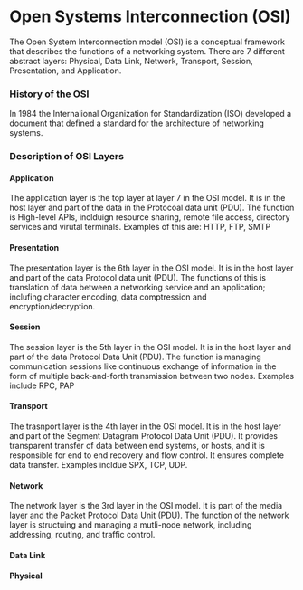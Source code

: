 # Open Systems Interconnection (OSI)

The Open System Interconnection model (OSI) is a conceptual framework that describes the functions of a networking system. 
There are 7 different abstract layers:  Physical, Data Link, Network, Transport, Session, Presentation, and Application.

### History of the OSI

In 1984 the Internalional Organization for Standardization (ISO) developed a document that defined a standard for the architecture of networking systems.


### Description of OSI Layers

#### Application 
The application layer is the top layer at layer 7 in the OSI model. It is in the host layer and part of the data in the Protocoal data unit (PDU). The function is High-level APIs, inclduign resource sharing, remote file access, directory services and virutal terminals. Examples of this are: HTTP, FTP, SMTP

#### Presentation
The presentation layer is the 6th layer in the OSI model. It is in the host layer and part of the data Protocol data unit (PDU). The functions of this is translation of data between a networking service and an application; inclufing character encoding, data comptression and encryption/decryption. 

#### Session
The session layer is the 5th layer in the OSI model. It is in the host layer and part of the data Protocol Data Unit (PDU). The function is managing communication sessions like continuous exchange of information in the form of multiple back-and-forth transmission between two nodes. Examples include RPC, PAP

#### Transport
The trasnport layer is the 4th layer in the OSI model. It is in the host layer and part of the Segment Datagram Protocol Data Unit (PDU). It provides transparent transfer of data between end systems, or hosts, and it is responsible for end to end recovery and flow control. It ensures complete data transfer. Examples incldue SPX, TCP, UDP.

#### Network
The network layer is the 3rd layer in the OSI model. It is part of the media layer and the Packet Protocol Data Unit (PDU). The function of the network layer is structuing and managing a mutli-node network, including addressing, routing, and traffic control.


#### Data Link

#### Physical

